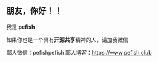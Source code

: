 ## 朋友，你好！！

我是 **pefish**

如果你也是一个具有**开源共享**精神的人，请加我微信

鄙人微信：pefishpefish
鄙人博客：https://www.pefish.club
